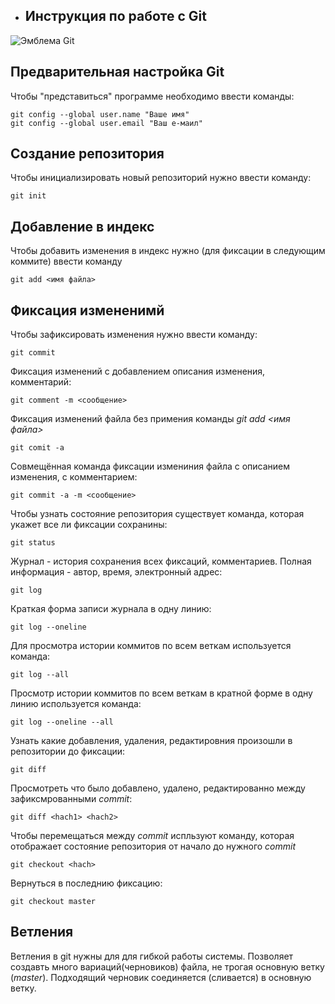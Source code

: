 * ## Инструкция по работе с Git
![Эмблема Git](card_1.png)
## Предварительная настройка Git

Чтобы "представиться" программе  необходимо ввести команды:

    git config --global user.name "Ваше имя"
    git config --global user.email "Ваш е-маил"

## Создание репозитория

Чтобы инициализировать новый репозиторий нужно ввести команду:

    git init

## Добавление в индекс

Чтобы добавить изменения в индекс нужно (для фиксации в следующим коммите) ввести команду

    git add <имя файла>

## Фиксация измененимй 

Чтобы зафиксировать изменения нужно ввести команду:

    git commit

Фиксация изменений с добавлением описания изменения, комментарий:

    git comment -m <сообщение>

Фиксация изменений файла без примения команды 
*git add <имя файла>* 

    git comit -a

Совмещённая команда фиксации измениния файла с описанием изменения, с комментарием:

    git commit -a -m <сообщение>

Чтобы узнать состояние репозитория существует команда, которая укажет все ли фиксации сохранины:

    git status

Журнал - история сохранения всех фиксаций, комментариев. Полная информация - автор, время, электронный адрес:

    git log

Краткая форма записи журнала в одну линию:

    git log --oneline

Для просмотра истории коммитов по всем веткам используется команда:

    git log --all

Просмотр истории коммитов по всем веткам  в кратной форме в одну линию используется команда:

    git log --oneline --all

Узнать какие добавления, удаления, редактировния произошли в репозитории до фиксации:

    git diff

Просмотреть что было добавлено, удалено, редактированно между зафиксмрованными *commit*:

    git diff <hach1> <hach2>

Чтобы перемещаться между *commit* испльзуют команду, которая отображает состояние репозитория от начало до нужного *commit*

    git checkout <hach>

Вернуться в последнию фиксацию:

    git checkout master

## Ветления

Ветления в git нужны для для гибкой работы системы. Позволяет создавть много вариаций(черновиков) файла, не трогая основную ветку (*master*). Подходящий черновик соединяется (сливается) в основную ветку.
